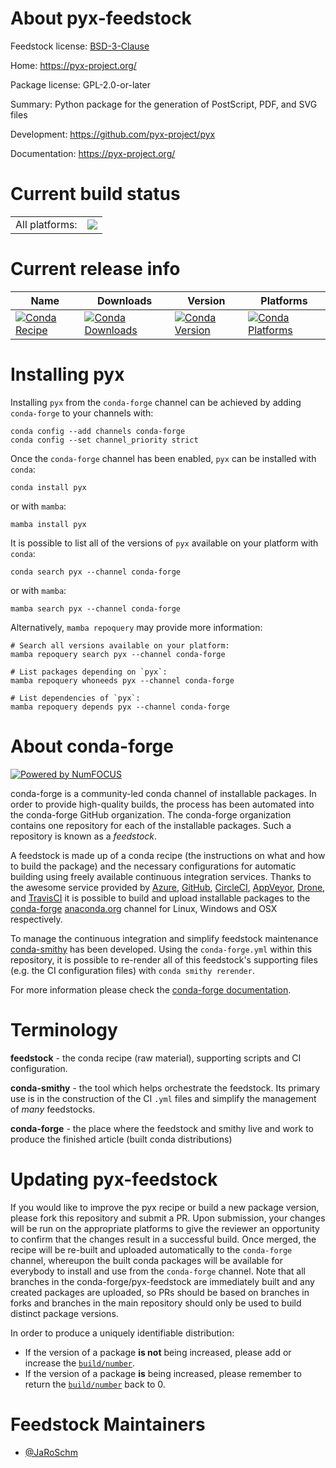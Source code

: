 About pyx-feedstock
===================

Feedstock license: [BSD-3-Clause](https://github.com/conda-forge/pyx-feedstock/blob/main/LICENSE.txt)

Home: https://pyx-project.org/

Package license: GPL-2.0-or-later

Summary: Python package for the generation of PostScript, PDF, and SVG files

Development: https://github.com/pyx-project/pyx

Documentation: https://pyx-project.org/

Current build status
====================


<table><tr><td>All platforms:</td>
    <td>
      <a href="https://dev.azure.com/conda-forge/feedstock-builds/_build/latest?definitionId=20923&branchName=main">
        <img src="https://dev.azure.com/conda-forge/feedstock-builds/_apis/build/status/pyx-feedstock?branchName=main">
      </a>
    </td>
  </tr>
</table>

Current release info
====================

| Name | Downloads | Version | Platforms |
| --- | --- | --- | --- |
| [![Conda Recipe](https://img.shields.io/badge/recipe-pyx-green.svg)](https://anaconda.org/conda-forge/pyx) | [![Conda Downloads](https://img.shields.io/conda/dn/conda-forge/pyx.svg)](https://anaconda.org/conda-forge/pyx) | [![Conda Version](https://img.shields.io/conda/vn/conda-forge/pyx.svg)](https://anaconda.org/conda-forge/pyx) | [![Conda Platforms](https://img.shields.io/conda/pn/conda-forge/pyx.svg)](https://anaconda.org/conda-forge/pyx) |

Installing pyx
==============

Installing `pyx` from the `conda-forge` channel can be achieved by adding `conda-forge` to your channels with:

```
conda config --add channels conda-forge
conda config --set channel_priority strict
```

Once the `conda-forge` channel has been enabled, `pyx` can be installed with `conda`:

```
conda install pyx
```

or with `mamba`:

```
mamba install pyx
```

It is possible to list all of the versions of `pyx` available on your platform with `conda`:

```
conda search pyx --channel conda-forge
```

or with `mamba`:

```
mamba search pyx --channel conda-forge
```

Alternatively, `mamba repoquery` may provide more information:

```
# Search all versions available on your platform:
mamba repoquery search pyx --channel conda-forge

# List packages depending on `pyx`:
mamba repoquery whoneeds pyx --channel conda-forge

# List dependencies of `pyx`:
mamba repoquery depends pyx --channel conda-forge
```


About conda-forge
=================

[![Powered by
NumFOCUS](https://img.shields.io/badge/powered%20by-NumFOCUS-orange.svg?style=flat&colorA=E1523D&colorB=007D8A)](https://numfocus.org)

conda-forge is a community-led conda channel of installable packages.
In order to provide high-quality builds, the process has been automated into the
conda-forge GitHub organization. The conda-forge organization contains one repository
for each of the installable packages. Such a repository is known as a *feedstock*.

A feedstock is made up of a conda recipe (the instructions on what and how to build
the package) and the necessary configurations for automatic building using freely
available continuous integration services. Thanks to the awesome service provided by
[Azure](https://azure.microsoft.com/en-us/services/devops/), [GitHub](https://github.com/),
[CircleCI](https://circleci.com/), [AppVeyor](https://www.appveyor.com/),
[Drone](https://cloud.drone.io/welcome), and [TravisCI](https://travis-ci.com/)
it is possible to build and upload installable packages to the
[conda-forge](https://anaconda.org/conda-forge) [anaconda.org](https://anaconda.org/)
channel for Linux, Windows and OSX respectively.

To manage the continuous integration and simplify feedstock maintenance
[conda-smithy](https://github.com/conda-forge/conda-smithy) has been developed.
Using the ``conda-forge.yml`` within this repository, it is possible to re-render all of
this feedstock's supporting files (e.g. the CI configuration files) with ``conda smithy rerender``.

For more information please check the [conda-forge documentation](https://conda-forge.org/docs/).

Terminology
===========

**feedstock** - the conda recipe (raw material), supporting scripts and CI configuration.

**conda-smithy** - the tool which helps orchestrate the feedstock.
                   Its primary use is in the construction of the CI ``.yml`` files
                   and simplify the management of *many* feedstocks.

**conda-forge** - the place where the feedstock and smithy live and work to
                  produce the finished article (built conda distributions)


Updating pyx-feedstock
======================

If you would like to improve the pyx recipe or build a new
package version, please fork this repository and submit a PR. Upon submission,
your changes will be run on the appropriate platforms to give the reviewer an
opportunity to confirm that the changes result in a successful build. Once
merged, the recipe will be re-built and uploaded automatically to the
`conda-forge` channel, whereupon the built conda packages will be available for
everybody to install and use from the `conda-forge` channel.
Note that all branches in the conda-forge/pyx-feedstock are
immediately built and any created packages are uploaded, so PRs should be based
on branches in forks and branches in the main repository should only be used to
build distinct package versions.

In order to produce a uniquely identifiable distribution:
 * If the version of a package **is not** being increased, please add or increase
   the [``build/number``](https://docs.conda.io/projects/conda-build/en/latest/resources/define-metadata.html#build-number-and-string).
 * If the version of a package **is** being increased, please remember to return
   the [``build/number``](https://docs.conda.io/projects/conda-build/en/latest/resources/define-metadata.html#build-number-and-string)
   back to 0.

Feedstock Maintainers
=====================

* [@JaRoSchm](https://github.com/JaRoSchm/)


